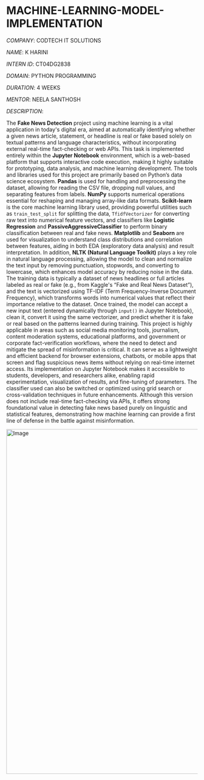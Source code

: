 # MACHINE-LEARNING-MODEL-IMPLEMENTATION

*COMPANY*: CODTECH IT SOLUTIONS

*NAME*: K HARINI

*INTERN ID*: CT04DG2838

*DOMAIN*: PYTHON PROGRAMMING

*DURATION*: 4 WEEKS

*MENTOR*: NEELA SANTHOSH

*DESCRIPTION*:

The **Fake News Detection** project using machine learning is a vital application in today's digital era, aimed at automatically identifying whether a given news article, statement, or headline is real or fake based solely on textual patterns and language characteristics, without incorporating external real-time fact-checking or web APIs. This task is implemented entirely within the **Jupyter Notebook** environment, which is a web-based platform that supports interactive code execution, making it highly suitable for prototyping, data analysis, and machine learning development. The tools and libraries used for this project are primarily based on Python’s data science ecosystem. **Pandas** is used for handling and preprocessing the dataset, allowing for reading the CSV file, dropping null values, and separating features from labels. **NumPy** supports numerical operations essential for reshaping and managing array-like data formats. **Scikit-learn** is the core machine learning library used, providing powerful utilities such as `train_test_split` for splitting the data, `TfidfVectorizer` for converting raw text into numerical feature vectors, and classifiers like **Logistic Regression** and **PassiveAggressiveClassifier** to perform binary classification between real and fake news. **Matplotlib** and **Seaborn** are used for visualization to understand class distributions and correlation between features, aiding in both EDA (exploratory data analysis) and result interpretation. In addition, **NLTK (Natural Language Toolkit)** plays a key role in natural language processing, allowing the model to clean and normalize the text input by removing punctuation, stopwords, and converting to lowercase, which enhances model accuracy by reducing noise in the data. The training data is typically a dataset of news headlines or full articles labeled as real or fake (e.g., from Kaggle's “Fake and Real News Dataset”), and the text is vectorized using TF-IDF (Term Frequency-Inverse Document Frequency), which transforms words into numerical values that reflect their importance relative to the dataset. Once trained, the model can accept a new input text (entered dynamically through `input()` in Jupyter Notebook), clean it, convert it using the same vectorizer, and predict whether it is fake or real based on the patterns learned during training. This project is highly applicable in areas such as social media monitoring tools, journalism, content moderation systems, educational platforms, and government or corporate fact-verification workflows, where the need to detect and mitigate the spread of misinformation is critical. It can serve as a lightweight and efficient backend for browser extensions, chatbots, or mobile apps that screen and flag suspicious news items without relying on real-time internet access. Its implementation on Jupyter Notebook makes it accessible to students, developers, and researchers alike, enabling rapid experimentation, visualization of results, and fine-tuning of parameters. The classifier used can also be switched or optimized using grid search or cross-validation techniques in future enhancements. Although this version does not include real-time fact-checking via APIs, it offers strong foundational value in detecting fake news based purely on linguistic and statistical features, demonstrating how machine learning can provide a first line of defense in the battle against misinformation.


<img width="1891" height="906" alt="Image" src="https://github.com/user-attachments/assets/3679cdc7-8c3d-4594-bb2a-5adec01c963b" />
